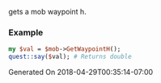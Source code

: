 gets a mob waypoint h.
### Example

```perl
my $val = $mob->GetWaypointH();
quest::say($val); # Returns double
```


Generated On 2018-04-29T00:35:14-07:00